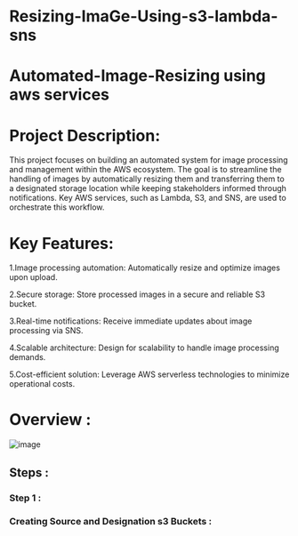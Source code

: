 # Resizing-ImaGe-Using-s3-lambda-sns
# Automated-Image-Resizing using aws services


# Project Description: 
This project focuses on building an automated system for image processing and management within the AWS ecosystem. The goal is to streamline the handling of images by automatically resizing them and transferring them to a designated storage location while keeping stakeholders informed through notifications. Key AWS services, such as Lambda, S3, and SNS, are used to orchestrate this workflow.

# Key Features:
1.Image processing automation: Automatically resize and optimize images upon upload.

2.Secure storage: Store processed images in a secure and reliable S3 bucket.

3.Real-time notifications: Receive immediate updates about image processing via SNS.

4.Scalable architecture: Design for scalability to handle image processing demands.

5.Cost-efficient solution: Leverage AWS serverless technologies to minimize operational costs.


# Overview :
![image](https://github.com/Pravnk57/Resizing-ImaGe-Using-s3-lambda/assets/117705143/71ce82d5-2297-4830-a5bb-fe0cb612e506)


## Steps :
### Step 1 :
### Creating Source and Designation s3 Buckets :

































